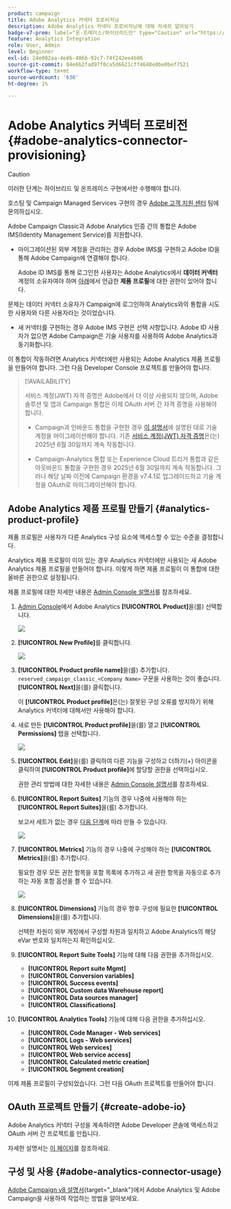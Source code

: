 ```yaml
---
product: campaign
title: Adobe Analytics 커넥터 프로비저닝
description: Adobe Analytics 커넥터 프로비저닝에 대해 자세히 알아보기
badge-v7-prem: label="온-프레미스/하이브리드만" type="Caution" url="https://experienceleague.adobe.com/docs/campaign-classic/using/installing-campaign-classic/architecture-and-hosting-models/hosting-models-lp/hosting-models.html?lang=ko" tooltip="v7 온-프레미스 및 하이브리드 배포에만 적용"
feature: Analytics Integration
role: User, Admin
level: Beginner
exl-id: 24e002aa-4e86-406b-92c7-74f242ee4b86
source-git-commit: 84e6b2fad97f0ca5d6621cff4648e0be0bef7521
workflow-type: tm+mt
source-wordcount: '630'
ht-degree: 1%

---
```


# Adobe Analytics 커넥터 프로비전 {#adobe-analytics-connector-provisioning}

>[!CAUTION]
>
> 이러한 단계는 하이브리드 및 온프레미스 구현에서만 수행해야 합니다.
>
>호스팅 및 Campaign Managed Services 구현의 경우 [Adobe 고객 지원 센터](https://helpx.adobe.com/kr/enterprise/admin-guide.html/enterprise/using/support-for-experience-cloud.ug.html) 팀에 문의하십시오.

Adobe Campaign Classic과 Adobe Analytics 인증 간의 통합은 Adobe IMS(Identity Management Service)를 지원합니다.

* 마이그레이션된 외부 계정을 관리하는 경우 Adobe IMS를 구현하고 Adobe ID을 통해 Adobe Campaign에 연결해야 합니다.

  Adobe ID IMS를 통해 로그인한 사용자는 Adobe Analytics에서 **데이터 커넥터** 계정의 소유자여야 하며 [아래](#analytics-product-profile)에서 언급한 **제품 프로필**&#x200B;에 대한 권한이 있어야 합니다.

문제는 데이터 커넥터 소유자가 Campaign에 로그인하여 Analytics와의 통합을 시도한 사용자와 다른 사용자라는 것이었습니다.

* 새 커넥터를 구현하는 경우 Adobe IMS 구현은 선택 사항입니다. Adobe ID 사용자가 없으면 Adobe Campaign은 기술 사용자를 사용하여 Adobe Analytics과 동기화합니다.

이 통합이 작동하려면 Analytics 커넥터에만 사용되는 Adobe Analytics 제품 프로필을 만들어야 합니다. 그런 다음 Developer Console 프로젝트를 만들어야 합니다.

>[!AVAILABILITY]
>
> 서비스 계정(JWT) 자격 증명은 Adobe에서 더 이상 사용되지 않으며, Adobe 솔루션 및 앱과 Campaign 통합은 이제 OAuth 서버 간 자격 증명을 사용해야 합니다. </br>
>
> * Campaign과 인바운드 통합을 구현한 경우 [이 설명서](https://developer.adobe.com/developer-console/docs/guides/authentication/ServerToServerAuthentication/migration/#_blank)에 설명된 대로 기술 계정을 마이그레이션해야 합니다. 기존 [서비스 계정(JWT) 자격 증명](oauth-technical-account.md)은(는) 2025년 6월 30일까지 계속 작동합니다.</br>
>
> * Campaign-Analytics 통합 또는 Experience Cloud 트리거 통합과 같은 아웃바운드 통합을 구현한 경우 2025년 6월 30일까지 계속 작동합니다. 그러나 해당 날짜 이전에 Campaign 환경을 v7.4.1로 업그레이드하고 기술 계정을 OAuth로 마이그레이션해야 합니다.

## Adobe Analytics 제품 프로필 만들기 {#analytics-product-profile}

제품 프로필은 사용자가 다른 Analytics 구성 요소에 액세스할 수 있는 수준을 결정합니다.

Analytics 제품 프로필이 이미 있는 경우 Analytics 커넥터에만 사용되는 새 Adobe Analytics 제품 프로필을 만들어야 합니다. 이렇게 하면 제품 프로필이 이 통합에 대한 올바른 권한으로 설정됩니다.

제품 프로필에 대한 자세한 내용은 [Admin Console 설명서](https://helpx.adobe.com/mt/enterprise/admin-guide.html)를 참조하세요.

1. [Admin Console](https://adminconsole.adobe.com/)에서 Adobe Analytics **[!UICONTROL Product]**&#x200B;을(를) 선택합니다.

   ![](assets/do-not-localize/triggers_1.png)

1. **[!UICONTROL New Profile]**&#x200B;를 클릭합니다.

   ![](assets/do-not-localize/triggers_2.png)

1. **[!UICONTROL Product profile name]**&#x200B;을(를) 추가합니다. `reserved_campaign_classic_<Company Name>` 구문을 사용하는 것이 좋습니다. **[!UICONTROL Next]**&#x200B;을(를) 클릭합니다.

   이 **[!UICONTROL Product profile]**&#x200B;은(는) 잘못된 구성 오류를 방지하기 위해 Analytics 커넥터에 대해서만 사용해야 합니다.

1. 새로 만든 **[!UICONTROL Product profile]**&#x200B;을(를) 열고 **[!UICONTROL Permissions]** 탭을 선택합니다.

   ![](assets/do-not-localize/triggers_3.png)

1. **[!UICONTROL Edit]**&#x200B;을(를) 클릭하여 다른 기능을 구성하고 더하기(+) 아이콘을 클릭하여 **[!UICONTROL Product profile]**&#x200B;에 할당할 권한을 선택하십시오.

   권한 관리 방법에 대한 자세한 내용은 [Admin Console 설명서](https://helpx.adobe.com/mt/enterprise/using/manage-permissions-and-roles.html)를 참조하세요.

1. **[!UICONTROL Report Suites]** 기능의 경우 나중에 사용해야 하는 **[!UICONTROL Report Suites]**&#x200B;을(를) 추가합니다.

   보고서 세트가 없는 경우 [다음 단계](../../integrations/using/gs-aa.md)에 따라 만들 수 있습니다.

   ![](assets/do-not-localize/triggers_4.png)

1. **[!UICONTROL Metrics]** 기능의 경우 나중에 구성해야 하는 **[!UICONTROL Metrics]**&#x200B;을(를) 추가합니다.

   필요한 경우 모든 권한 항목을 포함 목록에 추가하고 새 권한 항목을 자동으로 추가하는 자동 포함 옵션을 켤 수 있습니다.

   ![](assets/do-not-localize/triggers_13.png)

1. **[!UICONTROL Dimensions]** 기능의 경우 향후 구성에 필요한 **[!UICONTROL Dimensions]**&#x200B;을(를) 추가합니다.

   선택한 차원이 외부 계정에서 구성할 차원과 일치하고 Adobe Analytics의 해당 eVar 번호와 일치하는지 확인하십시오.

1. **[!UICONTROL Report Suite Tools]** 기능에 대해 다음 권한을 추가하십시오.

   * **[!UICONTROL Report suite Mgmt]**
   * **[!UICONTROL Conversion variables]**
   * **[!UICONTROL Success events]**
   * **[!UICONTROL Custom data Warehouse report]**
   * **[!UICONTROL Data sources manager]**
   * **[!UICONTROL Classifications]**

1. **[!UICONTROL Analytics Tools]** 기능에 대해 다음 권한을 추가하십시오.

   * **[!UICONTROL Code Manager - Web services]**
   * **[!UICONTROL Logs - Web services]**
   * **[!UICONTROL Web services]**
   * **[!UICONTROL Web service access]**
   * **[!UICONTROL Calculated metric creation]**
   * **[!UICONTROL Segment creation]**

이제 제품 프로필이 구성되었습니다. 그런 다음 OAuth 프로젝트를 만들어야 합니다.

## OAuth 프로젝트 만들기 {#create-adobe-io}

Adobe Analytics 커넥터 구성을 계속하려면 Adobe Developer 콘솔에 액세스하고 OAuth 서버 간 프로젝트를 만듭니다.

자세한 설명서는 [이 페이지](oauth-technical-account.md#oauth-service)를 참조하세요.

## 구성 및 사용 {#adobe-analytics-connector-usage}

[Adobe Campaign v8 설명서](https://experienceleague.adobe.com/en/docs/campaign/campaign-v8/connect/ac-aa){target="_blank"}에서 Adobe Analytics 및 Adobe Campaign을 사용하여 작업하는 방법을 알아보세요.
